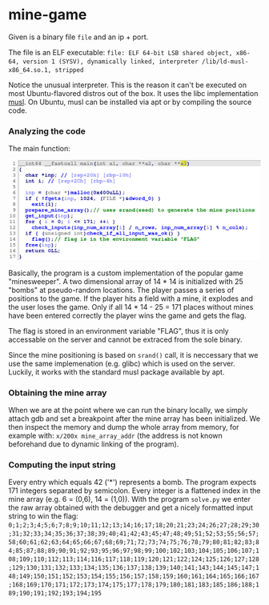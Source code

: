 # mine-game

Given is a binary file `file` and an ip + port.

The file is an ELF executable:
`file: ELF 64-bit LSB shared object, x86-64, version 1 (SYSV), dynamically linked, interpreter /lib/ld-musl-x86_64.so.1, stripped`

Notice the unusual interpreter. This is the reason it can't be executed on most Ubuntu-flavored distros out of the box. It uses the libc implementation [musl](https://musl.libc.org/). On Ubuntu, musl can be installed via apt or by compiling the source code.

### Analyzing the code

The main function:

![main](main_func.png)

Basically, the program is a custom implementation of the popular game "minesweeper". A two dimensional array of 14 * 14 is initialized with 25 "bombs" at pseudo-random locations. The player passes a series of positions to the game. If the player hits a field with a mine, it explodes and the user loses the game. Only if all 14 * 14 - 25 = 171 places without mines have been entered correctly the player wins the game and gets the flag.

The flag is stored in an environment variable "FLAG", thus it is only accessable on the server and cannot be extraced from the sole binary.

Since the mine positioning is based on `srand()` call, it is neccessary that we use the same implemenation (e.g. glibc) which is used on the server. Luckily, it works with the standard musl package available by apt.

### Obtaining the mine array
When we are at the point where we can run the binary locally, we simply attach gdb and set a breakpoint after the mine array has been initialized. We then inspect the memory and dump the whole array from memory, for example with: `x/200x mine_array_addr` (the address is not known beforehand due to dynamic linking of the program).

### Computing the input string
Every entry which equals 42 ('*') represents a bomb. The program expects 171 integers separated by semicolon. Every integer is a flattened index in the mine array (e.g. 6 = (0,6), 14 = (1,0)). With the program `solve.py` we enter the raw array obtained with the debugger and get a nicely formatted input string to win the flag:
`0;1;2;3;4;5;6;7;8;9;10;11;12;13;14;16;17;18;20;21;23;24;26;27;28;29;30;31;32;33;34;35;36;37;38;39;40;41;42;43;45;47;48;49;51;52;53;55;56;57;58;60;61;62;63;64;65;66;67;68;69;71;72;73;74;75;76;78;79;80;81;82;83;84;85;87;88;89;90;91;92;93;95;96;97;98;99;100;102;103;104;105;106;107;108;109;110;112;113;114;116;117;118;119;120;121;122;124;125;126;127;128;129;130;131;132;133;134;135;136;137;138;139;140;141;143;144;145;147;148;149;150;151;152;153;154;155;156;157;158;159;160;161;164;165;166;167;168;169;170;171;172;173;174;175;177;178;179;180;181;183;185;186;188;189;190;191;192;193;194;195`
